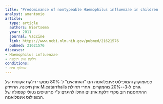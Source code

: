 ```yaml
---
title: "Predominance of nontypeable Haemophilus influenzae in children with otitis media following introduction of a 3+0 pneumococcal conjugate vaccine schedule"
analyst: amantonio
article:
  type: article
  authors: Wiertsema
  year: 2011
  journal: Vaccine
  link: https://www.ncbi.nlm.nih.gov/pubmed/21621576
  pubmed: 21621576
diseases:
- Haemophilus influenzae
- דלקת אוזן תיכונה
conditions:
- שחלוף זנים
---
```


פנאומוקוק והמופילוס אינפלואנזה הם "האחראים" ל-80% ממקרי דלקת אקוטית של אוזן תיכונה. החיידק М.catarrhalis גורם ל-3--20% מהמקרים.
אחרי תחילת ההתחסנות רוב מקרי דלקת אוזניים החלו להיגרם ע"י סרוטיפים נטולי קפסולה של המופילוס אינפלואנזה.
